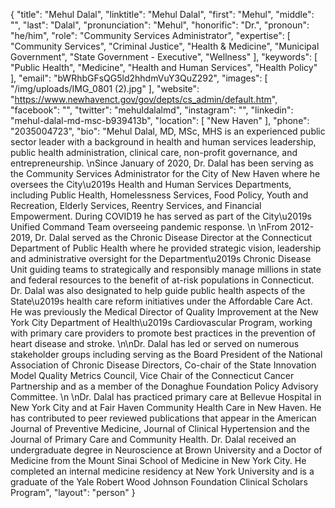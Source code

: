 {
  "title": "Mehul Dalal",
  "linktitle": "Mehul Dalal",
  "first": "Mehul",
  "middle": "",
  "last": "Dalal",
  "pronunciation": "Mehul",
  "honorific": "Dr.",
  "pronoun": "he/him",
  "role": "Community Services Administrator",
  "expertise": [
    "Community Services",
    "Criminal Justice",
    "Health & Medicine",
    "Municipal Government",
    "State Government - Executive",
    "Wellness"
  ],
  "keywords": [
    "Public Health",
    "Medicine",
    "Health and Human Services",
    "Health Policy"
  ],
  "email": "bWRhbGFsQG5ld2hhdmVuY3QuZ292",
  "images": [
    "/img/uploads/IMG_0801 (2).jpg"
  ],
  "website": "https://www.newhavenct.gov/gov/depts/cs_admin/default.htm",
  "facebook": "",
  "twitter": "mehuldalalmd",
  "instagram": "",
  "linkedin": "mehul-dalal-md-msc-b939413b",
  "location": [
    "New Haven"
  ],
  "phone": "2035004723",
  "bio": "Mehul Dalal, MD, MSc, MHS is an experienced public sector leader with a background in health and human services leadership, public health administration, clinical care, non-profit governance, and entrepreneurship.  \nSince January of 2020, Dr. Dalal has been serving as the Community Services Administrator for the City of New Haven where he oversees the City\u2019s Health and Human Services Departments, including Public Health, Homelessness Services, Food Policy, Youth and Recreation, Elderly Services, Reentry Services, and Financial Empowerment.  During COVID19 he has served as part of the City\u2019s Unified Command Team overseeing pandemic response. \n \nFrom 2012-2019, Dr. Dalal served as the Chronic Disease Director at the Connecticut Department of Public Health where he provided strategic vision, leadership and administrative oversight for the Department\u2019s Chronic Disease Unit guiding teams to strategically and responsibly manage millions in state and federal resources to the benefit of at-risk populations in Connecticut. Dr. Dalal was also designated to help guide public health aspects of the State\u2019s health care reform initiatives under the Affordable Care Act.  He was previously the Medical Director of Quality Improvement at the New York City Department of Health\u2019s Cardiovascular Program, working with primary care providers to promote best practices in the prevention of heart disease and stroke.  \n\nDr. Dalal has led or served on numerous stakeholder groups including serving as the Board President of the National Association of Chronic Disease Directors, Co-chair of the State Innovation Model Quality Metrics Council, Vice Chair of the Connecticut Cancer Partnership and as a member of the Donaghue Foundation Policy Advisory Committee. \n \nDr. Dalal has practiced primary care at Bellevue Hospital in New York City and at Fair Haven Community Health Care in New Haven. He has contributed to peer reviewed publications that appear in the American Journal of Preventive Medicine, Journal of Clinical Hypertension and the Journal of Primary Care and Community Health. Dr. Dalal received an undergraduate degree in Neuroscience at Brown University and a Doctor of Medicine from the Mount Sinai School of Medicine in New York City. He completed an internal medicine residency at New York University and is a graduate of the Yale Robert Wood Johnson Foundation Clinical Scholars Program",
  "layout": "person"
}
